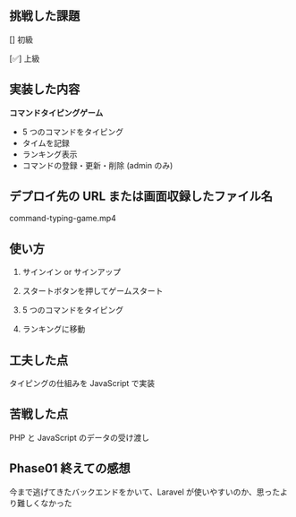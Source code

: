 ## 挑戦した課題

[] 初級

[✅] 上級

## 実装した内容

**コマンドタイピングゲーム**

-   5 つのコマンドをタイピング
-   タイムを記録
-   ランキング表示
-   コマンドの登録・更新・削除 (admin のみ)

## デプロイ先の URL または画面収録したファイル名

command-typing-game.mp4

## 使い方

1. サインイン or サインアップ

2. スタートボタンを押してゲームスタート

3. 5 つのコマンドをタイピング

4. ランキングに移動

## 工夫した点

タイピングの仕組みを JavaScript で実装

## 苦戦した点

PHP と JavaScript のデータの受け渡し

## Phase01 終えての感想

今まで逃げてきたバックエンドをかいて、Laravel が使いやすいのか、思ったより難しくなかった
